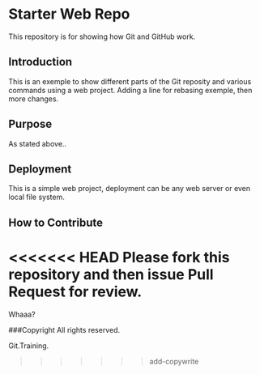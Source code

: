 # Starter Web Repo

This repository is for showing how Git and GitHub work.

## Introduction
This is an exemple to show different parts of the Git reposity and various commands using a web project. Adding a line for rebasing exemple, then more changes.

## Purpose
As stated above.. 

## Deployment
This is a simple web project, deployment can be any web server or even local file system.

## How to Contribute
<<<<<<< HEAD
Please fork this repository and then issue Pull Request for review.
=======
Whaaa?

###Copyright
All rights reserved.

Git.Training.
>>>>>>> add-copywrite
